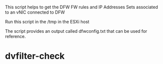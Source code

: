 This script helps to get the DFW FW rules and IP Addresses Sets associated to an vNIC connected to DFW

Run this script in the /tmp in the ESXi host

The script provides an output called dfwconfig.txt that can be used for reference.

# dvfilter-check
